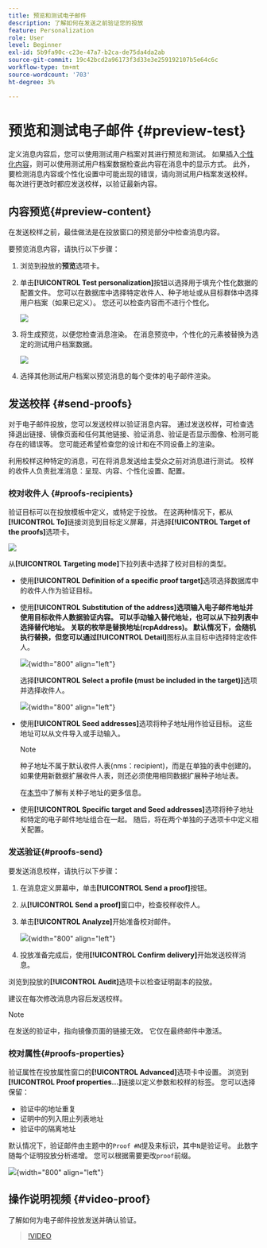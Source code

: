 ```yaml
---
title: 预览和测试电子邮件
description: 了解如何在发送之前验证您的投放
feature: Personalization
role: User
level: Beginner
exl-id: 5b9fa90c-c23e-47a7-b2ca-de75da4da2ab
source-git-commit: 19c42bcd2a96173f3d33e3e259192107b5e64c6c
workflow-type: tm+mt
source-wordcount: '703'
ht-degree: 3%

---
```


# 预览和测试电子邮件 {#preview-test}

定义消息内容后，您可以使用测试用户档案对其进行预览和测试。 如果插入[个性化内容](personalize.md)，则可以使用测试用户档案数据检查此内容在消息中的显示方式。 此外，要检测消息内容或个性化设置中可能出现的错误，请向测试用户档案发送校样。 每次进行更改时都应发送校样，以验证最新内容。

## 内容预览{#preview-content}

在发送校样之前，最佳做法是在投放窗口的预览部分中检查消息内容。

要预览消息内容，请执行以下步骤：

1. 浏览到投放的&#x200B;**预览**&#x200B;选项卡。
1. 单击&#x200B;**[!UICONTROL Test personalization]**&#x200B;按钮以选择用于填充个性化数据的配置文件。 您可以在数据库中选择特定收件人、种子地址或从目标群体中选择用户档案（如果已定义）。 您还可以检查内容而不进行个性化。

   ![](assets/test-personalization.png)

1. 将生成预览，以便您检查消息渲染。 在消息预览中，个性化的元素被替换为选定的测试用户档案数据。

   ![](assets/test-personalization-with-a-recipient.png)

1. 选择其他测试用户档案以预览消息的每个变体的电子邮件渲染。

## 发送校样 {#send-proofs}

对于电子邮件投放，您可以发送校样以验证消息内容。 通过发送校样，可检查选择退出链接、镜像页面和任何其他链接、验证消息、验证是否显示图像、检测可能存在的错误等。 您可能还希望检查您的设计和在不同设备上的渲染。

利用校样这种特定的消息，可在将消息发送给主受众之前对消息进行测试。 校样的收件人负责批准消息：呈现、内容、个性化设置、配置。

### 校对收件人 {#proofs-recipients}

验证目标可以在投放模板中定义，或特定于投放。 在这两种情况下，都从&#x200B;**[!UICONTROL To]**&#x200B;链接浏览到目标定义屏幕，并选择&#x200B;**[!UICONTROL Target of the proofs]**&#x200B;选项卡。

![](assets/target-of-proofs.png)

从&#x200B;**[!UICONTROL Targeting mode]**&#x200B;下拉列表中选择了校对目标的类型。

* 使用&#x200B;**[!UICONTROL Definition of a specific proof target]**&#x200B;选项选择数据库中的收件人作为验证目标。
* 使用&#x200B;**[!UICONTROL Substitution of the address]**选项输入电子邮件地址并使用目标收件人数据验证内容。 可以手动输入替代地址，也可以从下拉列表中选择替代地址。 关联的枚举是替换地址(rcpAddress)。
默认情况下，会随机执行替换，但您可以通过**[!UICONTROL Detail]**&#x200B;图标从主目标中选择特定收件人。

  ![](assets/target-of-proofs-substitution-details.png){width="800" align="left"}

  选择&#x200B;**[!UICONTROL Select a profile (must be included in the target)]**&#x200B;选项并选择收件人。

  ![](assets/target-of-proofs-substitution.png){width="800" align="left"}


* 使用&#x200B;**[!UICONTROL Seed addresses]**&#x200B;选项将种子地址用作验证目标。 这些地址可以从文件导入或手动输入。

  >[!NOTE]
  >
  >种子地址不属于默认收件人表(nms：recipient)，而是在单独的表中创建的。 如果使用新数据扩展收件人表，则还必须使用相同数据扩展种子地址表。

  在[本节](../audiences/test-profiles.md)中了解有关种子地址的更多信息。

* 使用&#x200B;**[!UICONTROL Specific target and Seed addresses]**&#x200B;选项将种子地址和特定的电子邮件地址组合在一起。 随后，将在两个单独的子选项卡中定义相关配置。

### 发送验证{#proofs-send}

要发送消息校样，请执行以下步骤：

1. 在消息定义屏幕中，单击&#x200B;**[!UICONTROL Send a proof]**&#x200B;按钮。
1. 从&#x200B;**[!UICONTROL Send a proof]**&#x200B;窗口中，检查校样收件人。
1. 单击&#x200B;**[!UICONTROL Analyze]**&#x200B;开始准备校对邮件。

   ![](assets/send-proof-analyze.png){width="800" align="left"}

1. 投放准备完成后，使用&#x200B;**[!UICONTROL Confirm delivery]**&#x200B;开始发送校样消息。

浏览到投放的&#x200B;**[!UICONTROL Audit]**&#x200B;选项卡以检查证明副本的投放。

建议在每次修改消息内容后发送校样。

>[!NOTE]
>
>在发送的验证中，指向镜像页面的链接无效。 它仅在最终邮件中激活。

### 校对属性{#proofs-properties}

验证属性在投放属性窗口的&#x200B;**[!UICONTROL Advanced]**&#x200B;选项卡中设置。 浏览到&#x200B;**[!UICONTROL Proof properties...]**&#x200B;链接以定义参数和校样的标签。 您可以选择保留：

* 验证中的地址重复
* 证明中的列入阻止列表地址
* 验证中的隔离地址

默认情况下，验证邮件由主题中的`Proof #N`提及来标识，其中`N`是验证号。 此数字随每个证明投放分析递增。 您可以根据需要更改`proof`前缀。

![](assets/proof-parameters.png){width="800" align="left"}


## 操作说明视频 {#video-proof}

了解如何为电子邮件投放发送并确认验证。

>[!VIDEO](https://video.tv.adobe.com/v/333404)
